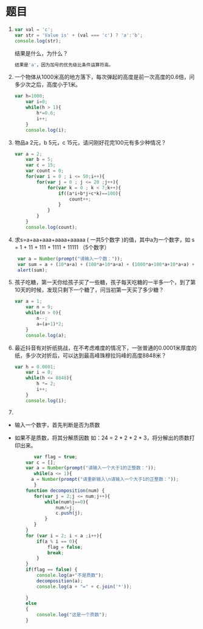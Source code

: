 # 题目

1. ```js
   var val = 'c';
   var str = 'Value is' + (val === 'c') ? 'a':'b';
   console.log(str);
   ```

   结果是什么，为什么？

   ```js
   结果是'a'，因为加号的优先级比条件运算符高。
   ```
   
   
   
2. 一个物体从1000米高的地方落下，每次弹起的高度是前一次高度的0.6倍，问多少次之后，高度小于1米。

   ```js
   var h=1000;
       var i=0;
       while(h > 1){
           h*=0.6;
           i++;
       }
       console.log(i);
   ```

   

3. 物品a 2元，b 5元，c 15元，请问刚好花完100元有多少种情况？

   ```js
   var a = 2;
       var b = 5;
       var c = 15;
       var count = 0;
       for(var i = 0 ; i <= 50;i++){
           for(var j = 0 ; j <= 20 ;j++){
               for(var k = 0 ; k < 7;k++){
                   if((a*i+b*j+c*k)==100){
                       count++;
                   }
               }
           }
       }
       console.log(count);
   ```

   

4. 求s=a+aa+aaa+aaaa+aaaaa ( 一共5个数字 )的值，其中a为一个数字，如 s = 1 + 11 + 111 + 1111 + 11111 （5个数字）

   ```js
    var a = Number(prompt("请输入一个数："));
    var sum = a + (10*a+a) + (100*a+10*a+a) + (1000*a+100*a+10*a+a) + (10000*a+1000*a+100*a+10*a+a);
    alert(sum);	
   ```

5. 孩子吃糖，第一天你给孩子买了一些糖，孩子每天吃糖的一半多一个，到了第10天的时候，发现只剩下一个糖了，问当初第一天买了多少糖？

   ```js
   var a = 1;
       var n = 9;
       while(n > 0){
           n--;
           a=(a+1)*2;
       }
       console.log(a);
   ```

   

6. 最近抖音有对折纸挑战，在不考虑难度的情况下，一张普通的0.0001米厚度的纸，多少次对折后，可以达到最高峰珠穆拉玛峰的高度8848米？

   ```js
   var h = 0.0001;
       var i = 0;
       while(h <= 8848){
           h *= 2;
           i++;
       }
       console.log(i);
   ```

   

7. 

   - 输入一个数字，首先判断是否为质数

   - 如果不是质数，将其分解质因数 如：24 = 2 * 2 * 2 * 3，将分解出的质数打印出来。

     ```js
     		var flag = true;
         var c = []; 
         var a = Number(prompt("请输入一个大于1的正整数："));
     		while(a <= 1){
           a = Number(prompt("请重新输入\n请输入一个大于1的正整数："));
     		}
         function decomposition(num) {
            for(var j = 2;j <= num;j++){
                while(num%j==0){
                    num/=j;
                    c.push(j);
                }
            }
         }
         for (var i = 2; i < a ;i++){
             if(a % i == 0){
                 flag = false;
                 break;
             }
         }
         if(flag == false) {
             console.log(a+"不是质数");
             decomposition(a);
             console.log(a + "=" + c.join('*'));
             
         }
         else
         {
             console.log("这是一个质数");
         }
     ```

     

